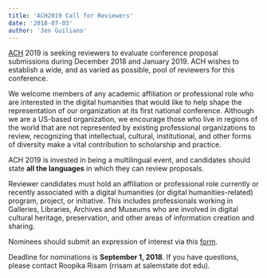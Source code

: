 ```yaml
---
title: 'ACH2019 Call for Reviewers'
date: '2018-07-03'
author: 'Jen Guiliano'
---
```

[<span style="font-weight: 400;">ACH</span>](http://ach.org/about/)<span style="font-weight: 400;"> 2019 is seeking reviewers to evaluate conference proposal submissions during December 2018 and January 2019. ACH wishes to establish a wide, and as varied as possible, pool of reviewers for this conference. </span>

<span style="font-weight: 400;">We welcome members of any academic affiliation or professional role who are interested in the digital humanities that would like to help shape the representation of our organization at its first national conference. Although we are a US-based organization, we encourage those who live in regions of the world that are not represented by existing professional organizations to review, recognizing that intellectual, cultural, institutional, and other forms of diversity make a vital contribution to scholarship and practice.</span>

<span style="font-weight: 400;">ACH 2019 is invested in being a multilingual event, and candidates should state </span>**all the languages**<span style="font-weight: 400;"> in which they can review proposals.</span>

<span style="font-weight: 400;">Reviewer candidates must hold an affiliation or professional role currently or recently associated with a digital humanities (or digital humanities-related) program, project, or initiative. This includes professionals working in Galleries, Libraries, Archives and Museums who are involved in digital cultural heritage, preservation, and other areas of information creation and sharing.</span>

<span style="font-weight: 400;">Nominees should submit an expression of interest via this [form](https://goo.gl/forms/mnX6nI1LUeNCLeP52).</span>

<span style="font-weight: 400;">Deadline for nominations is </span>**September 1, 2018**<span style="font-weight: 400;">. If you have questions, please contact Roopika Risam (rrisam at salemstate dot edu).</span>